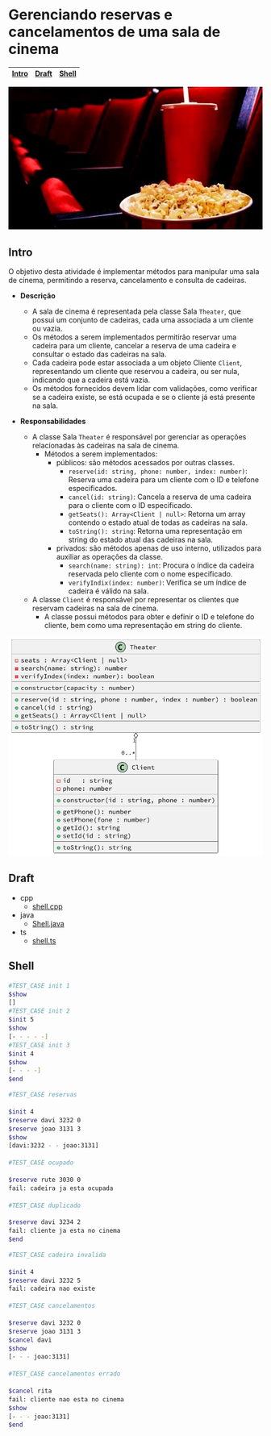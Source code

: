 # Gerenciando reservas e cancelamentos de uma sala de cinema

<!-- toch -->
[Intro](#intro) | [Draft](#draft) | [Shell](#shell)
-- | -- | --
<!-- toch -->

![cover](cover.jpg)

## Intro

O objetivo desta atividade é implementar métodos para manipular uma sala de cinema, permitindo a reserva, cancelamento e consulta de cadeiras.

- **Descrição**
  - A sala de cinema é representada pela classe Sala `Theater`, que possui um conjunto de cadeiras, cada uma associada a um cliente ou vazia.
  - Os métodos a serem implementados permitirão reservar uma cadeira para um cliente, cancelar a reserva de uma cadeira e consultar o estado das cadeiras na sala.
  - Cada cadeira pode estar associada a um objeto Cliente `Client`, representando um cliente que reservou a cadeira, ou ser nula, indicando que a cadeira está vazia.
  - Os métodos fornecidos devem lidar com validações, como verificar se a cadeira existe, se está ocupada e se o cliente já está presente na sala.

- **Responsabilidades**
  - A classe Sala `Theater` é responsável por gerenciar as operações relacionadas às cadeiras na sala de cinema.
    - Métodos a serem implementados:
      - públicos: são métodos acessados por outras classes.
        - `reserve(id: string, phone: number, index: number)`: Reserva uma cadeira para um cliente com o ID e telefone especificados.
        - `cancel(id: string)`: Cancela a reserva de uma cadeira para o cliente com o ID especificado.
        - `getSeats(): Array<Client | null>`: Retorna um array contendo o estado atual de todas as cadeiras na sala.
        - `toString(): string`: Retorna uma representação em string do estado atual das cadeiras na sala.
      - privados: são métodos apenas de uso interno, utilizados para auxiliar as operações da classe.
        - `search(name: string): int`: Procura o índice da cadeira reservada pelo cliente com o nome especificado.
        - `verifyIndix(index: number)`: Verifica se um índice de cadeira é válido na sala.
  - A classe `Client` é responsável por representar os clientes que reservam cadeiras na sala de cinema.
    - A classe possui métodos para obter e definir o ID e telefone do cliente, bem como uma representação em string do cliente.

![diagrama](diagrama.png)

## Draft

<!-- links .cache/draft -->
- cpp
  - [shell.cpp](.cache/draft/cpp/shell.cpp)
- java
  - [Shell.java](.cache/draft/java/Shell.java)
- ts
  - [shell.ts](.cache/draft/ts/shell.ts)
<!-- links -->

## Shell

```bash
#TEST_CASE init 1
$show
[]
#TEST_CASE init 2
$init 5
$show
[- - - - -]
#TEST_CASE init 3
$init 4
$show
[- - - -]
$end
```

```sh
#TEST_CASE reservas

$init 4
$reserve davi 3232 0
$reserve joao 3131 3
$show
[davi:3232 - - joao:3131]

#TEST_CASE ocupado

$reserve rute 3030 0
fail: cadeira ja esta ocupada

#TEST_CASE duplicado

$reserve davi 3234 2
fail: cliente ja esta no cinema
$end
```

```sh
#TEST_CASE cadeira invalida

$init 4
$reserve davi 3232 5
fail: cadeira nao existe

#TEST_CASE cancelamentos

$reserve davi 3232 0
$reserve joao 3131 3
$cancel davi
$show
[- - - joao:3131]

#TEST_CASE cancelamentos errado

$cancel rita
fail: cliente nao esta no cinema
$show
[- - - joao:3131]
$end
```
